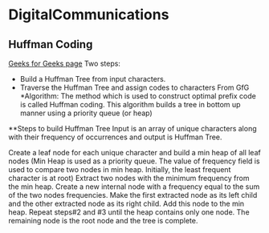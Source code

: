 # DigitalCommunications

## Huffman Coding
[Geeks for Geeks page](https://www.geeksforgeeks.org/dsa/huffman-coding-greedy-algo-3/)
Two steps:
* Build a Huffman Tree from input characters.
* Traverse the Huffman Tree and assign codes to characters
From GfG
*Algorithm:
The method which is used to construct optimal prefix code is called Huffman coding. This algorithm builds a tree in bottom up manner using a priority queue (or heap)

**Steps to build Huffman Tree
Input is an array of unique characters along with their frequency of occurrences and output is Huffman Tree. 

Create a leaf node for each unique character and build a min heap of all leaf nodes (Min Heap is used as a priority queue. The value of frequency field is used to compare two nodes in min heap. Initially, the least frequent character is at root)
Extract two nodes with the minimum frequency from the min heap. 
Create a new internal node with a frequency equal to the sum of the two nodes frequencies. Make the first extracted node as its left child and the other extracted node as its right child. Add this node to the min heap.
Repeat steps#2 and #3 until the heap contains only one node. The remaining node is the root node and the tree is complete.

